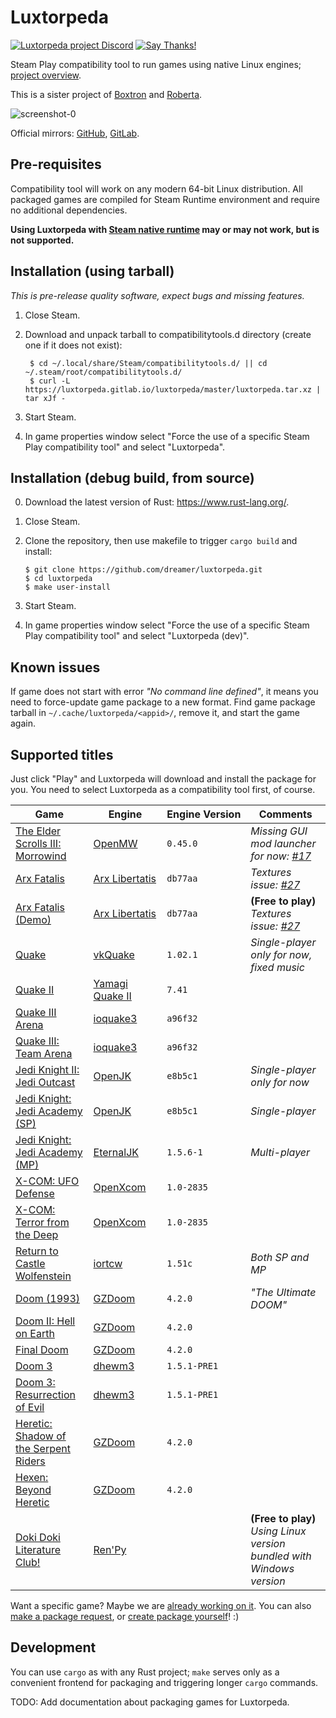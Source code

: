 # Luxtorpeda

[![Luxtorpeda project Discord](https://img.shields.io/discord/514567252864008206.svg?label=discord)](https://discord.gg/8mFhUPX)
[![Say Thanks!](https://img.shields.io/badge/Say%20Thanks-!-1EAEDB.svg)](https://saythanks.io/to/dreamer)

Steam Play compatibility tool to run games using native Linux engines; [project overview](https://github.com/dreamer/luxtorpeda/wiki).

This is a sister project of
[Boxtron](https://github.com/dreamer/boxtron/) and
[Roberta](https://github.com/dreamer/roberta).

![screenshot-0](https://user-images.githubusercontent.com/3967/61964568-7b674500-afce-11e9-9c42-ef6cc1b425b6.png)

Official mirrors:
[GitHub](https://github.com/dreamer/luxtorpeda),
[GitLab](https://gitlab.com/luxtorpeda/luxtorpeda).

## Pre-requisites

Compatibility tool will work on any modern 64-bit Linux distribution.
All packaged games are compiled for Steam Runtime environment and require no
additional dependencies.

**Using Luxtorpeda with [Steam native runtime](https://wiki.archlinux.org/index.php/Steam/Troubleshooting#Steam_native_runtime) may or may not work, but is not supported.**

## Installation (using tarball)

*This is pre-release quality software, expect bugs and missing features.*

1. Close Steam.
2. Download and unpack tarball to compatibilitytools.d directory (create one if it does not exist):

        $ cd ~/.local/share/Steam/compatibilitytools.d/ || cd ~/.steam/root/compatibilitytools.d/
        $ curl -L https://luxtorpeda.gitlab.io/luxtorpeda/master/luxtorpeda.tar.xz | tar xJf -

3. Start Steam.
4. In game properties window select "Force the use of a specific Steam Play
   compatibility tool" and select "Luxtorpeda".

## Installation (debug build, from source)

0. Download the latest version of Rust: https://www.rust-lang.org/.
1. Close Steam.
2. Clone the repository, then use makefile to trigger `cargo build` and install:

       $ git clone https://github.com/dreamer/luxtorpeda.git
       $ cd luxtorpeda
       $ make user-install

3. Start Steam.
4. In game properties window select "Force the use of a specific Steam Play
   compatibility tool" and select "Luxtorpeda&nbsp;(dev)".


## Known issues

If game does not start with error *"No command line defined"*, it means you
need to force-update game package to a new format.  Find game package tarball
in `~/.cache/luxtorpeda/<appid>/`, remove it, and start the game again.


## Supported titles

Just click "Play" and Luxtorpeda will download and install the package for you.
You need to select Luxtorpeda as a compatibility tool first, of course.

| Game                                                                              | Engine                                                 | Engine&nbsp;Version | Comments
|---                                                                                |---                                                     |---                  |---
| [The Elder Scrolls III: Morrowind](https://store.steampowered.com/app/22320/)     | [OpenMW](https://openmw.org/)                          | `0.45.0`            | *Missing GUI mod launcher for now: [#17](https://github.com/dreamer/luxtorpeda/issues/17)*
| [Arx Fatalis](https://store.steampowered.com/app/1700/)                           | [Arx&nbsp;Libertatis](https://arx-libertatis.org/)     | `db77aa`            | *Textures issue: [#27](https://github.com/dreamer/luxtorpeda/issues/27)*
| [Arx Fatalis (Demo)](https://store.steampowered.com/app/1710/)                    | [Arx&nbsp;Libertatis](https://arx-libertatis.org/)     | `db77aa`            | **(Free to play)** *Textures issue: [#27](https://github.com/dreamer/luxtorpeda/issues/27)*
| [Quake](https://store.steampowered.com/app/2310/)                                 | [vkQuake](https://github.com/Novum/vkQuake)            | `1.02.1`            | *Single-player only for now, fixed music*
| [Quake II](https://store.steampowered.com/app/2320/)                              | [Yamagi Quake II](https://www.yamagi.org/quake2/)      | `7.41`              |
| [Quake III Arena](https://store.steampowered.com/app/2200/)                       | [ioquake3](https://ioquake3.org/)                      | `a96f32`            |
| [Quake III: Team Arena](https://store.steampowered.com/app/2350/)                 | [ioquake3](https://ioquake3.org/)                      | `a96f32`            |
| [Jedi Knight II: Jedi Outcast](https://store.steampowered.com/app/6030/)          | [OpenJK](https://github.com/JACoders/OpenJK)           | `e8b5c1`            | *Single-player only for now*
| [Jedi Knight: Jedi Academy (SP)](https://store.steampowered.com/app/6020/)        | [OpenJK](https://github.com/JACoders/OpenJK)           | `e8b5c1`            | *Single-player*
| [Jedi Knight: Jedi Academy (MP)](https://store.steampowered.com/app/6020/)        | [EternalJK](https://github.com/eternalcodes/EternalJK) | `1.5.6-1`           | *Multi-player*
| [X-COM: UFO Defense](https://store.steampowered.com/app/7760/)                    | [OpenXcom](https://openxcom.org/)                      | `1.0-2835`          |
| [X-COM: Terror from the Deep](https://store.steampowered.com/app/7650/)           | [OpenXcom](https://openxcom.org/)                      | `1.0-2835`          |
| [Return to Castle Wolfenstein](https://store.steampowered.com/app/9010/)          | [iortcw](https://github.com/iortcw/iortcw)             | `1.51c`             | *Both SP and MP*
| [Doom (1993)](https://store.steampowered.com/app/2280/)                           | [GZDoom](https://zdoom.org/)                           | `4.2.0`             | *"The Ultimate DOOM"*
| [Doom II: Hell on Earth](https://store.steampowered.com/app/2300/)                | [GZDoom](https://zdoom.org/)                           | `4.2.0`             |
| [Final Doom](https://store.steampowered.com/app/2290/)                            | [GZDoom](https://zdoom.org/)                           | `4.2.0`             |
| [Doom 3](https://store.steampowered.com/app/9050/)                                | [dhewm3](https://dhewm3.org/)                          | `1.5.1-PRE1`        |
| [Doom 3: Resurrection of Evil](https://store.steampowered.com/app/9070/)          | [dhewm3](https://dhewm3.org/)                          | `1.5.1-PRE1`        |
| [Heretic: Shadow of the Serpent Riders](https://store.steampowered.com/app/2390/) | [GZDoom](https://zdoom.org/)                           | `4.2.0`             |
| [Hexen: Beyond Heretic](https://store.steampowered.com/app/2360/)                 | [GZDoom](https://zdoom.org/)                           | `4.2.0`             |
| [Doki Doki Literature Club!](https://store.steampowered.com/app/698780/)          | [Ren'Py](https://www.renpy.org/)                       |                     | **(Free to play)** *Using Linux version bundled with Windows version*

Want a specific game? Maybe we are
[already working on it](https://github.com/dreamer/luxtorpeda/wiki/Game-engines#on-agenda-wip-and-supported-engines).
You can also
[make a package request](https://github.com/dreamer/luxtorpeda/issues/new),
or
[create package yourself](https://github.com/dreamer/luxtorpeda/wiki/Packaging-tutorial)! :)

## Development

You can use `cargo` as with any Rust project; `make` serves only as a convenient
frontend for packaging and triggering longer `cargo` commands.

TODO: Add documentation about packaging games for Luxtorpeda.

